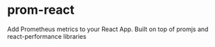 # prom-react
  Add Prometheus metrics to your React App. Built on top of promjs and react-performance libraries
